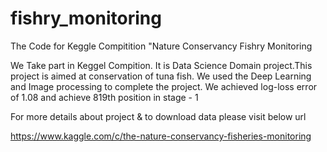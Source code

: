 # fishry_monitoring
The Code for Keggle Compitition "Nature Conservancy Fishry Monitoring


We Take part in Keggel Compition. It is Data Science Domain project.This project is aimed at conservation of tuna fish. We used the Deep Learning and Image processing to complete the project. We achieved log-loss error of 1.08 and achieve 819th position in stage - 1

For more details about project & to download data please visit below url

https://www.kaggle.com/c/the-nature-conservancy-fisheries-monitoring
